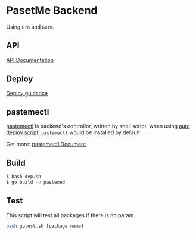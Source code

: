 # PasetMe Backend

Using `Gin` and `Gorm`.

## API

[API Documentation](./API.md)

## Deploy

[Deploy guidance](./DEPLOY.md)

## pastemectl

[pastemectl](./pastemectl.sh) is backend's controllor, written by shell script, when using [auto deploy script](./installer.sh), `pastemectl` would be installed by default

Get more: [pastemectl Document](./PASTEMECTL_DOCUMENT.md)

## Build

```bash
$ bash dep.sh
$ go build -o pastemed
```

## Test

This script will test all packages if there is no param.

```bash
bash gotest.sh [package name]
```
